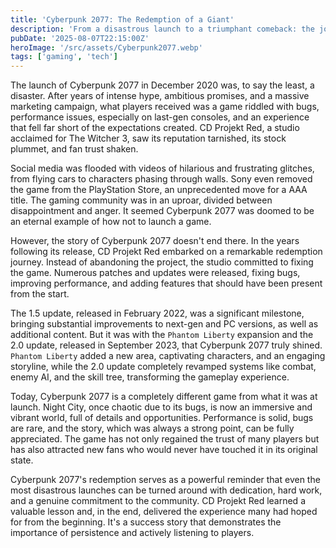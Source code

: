 ```yaml
---
title: 'Cyberpunk 2077: The Redemption of a Giant'
description: 'From a disastrous launch to a triumphant comeback: the journey of Cyberpunk 2077 and its current success.'
pubDate: '2025-08-07T22:15:00Z'
heroImage: '/src/assets/Cyberpunk2077.webp'
tags: ['gaming', 'tech']
---
```


The launch of Cyberpunk 2077 in December 2020 was, to say the least, a disaster. After years of intense hype, ambitious promises, and a massive marketing campaign, what players received was a game riddled with bugs, performance issues, especially on last-gen consoles, and an experience that fell far short of the expectations created. CD Projekt Red, a studio acclaimed for The Witcher 3, saw its reputation tarnished, its stock plummet, and fan trust shaken.

Social media was flooded with videos of hilarious and frustrating glitches, from flying cars to characters phasing through walls. Sony even removed the game from the PlayStation Store, an unprecedented move for a AAA title. The gaming community was in an uproar, divided between disappointment and anger. It seemed Cyberpunk 2077 was doomed to be an eternal example of how not to launch a game.

However, the story of Cyberpunk 2077 doesn't end there. In the years following its release, CD Projekt Red embarked on a remarkable redemption journey. Instead of abandoning the project, the studio committed to fixing the game. Numerous patches and updates were released, fixing bugs, improving performance, and adding features that should have been present from the start.

The 1.5 update, released in February 2022, was a significant milestone, bringing substantial improvements to next-gen and PC versions, as well as additional content. But it was with the `Phantom Liberty` expansion and the 2.0 update, released in September 2023, that Cyberpunk 2077 truly shined. `Phantom Liberty` added a new area, captivating characters, and an engaging storyline, while the 2.0 update completely revamped systems like combat, enemy AI, and the skill tree, transforming the gameplay experience.

Today, Cyberpunk 2077 is a completely different game from what it was at launch. Night City, once chaotic due to its bugs, is now an immersive and vibrant world, full of details and opportunities. Performance is solid, bugs are rare, and the story, which was always a strong point, can be fully appreciated. The game has not only regained the trust of many players but has also attracted new fans who would never have touched it in its original state.

Cyberpunk 2077's redemption serves as a powerful reminder that even the most disastrous launches can be turned around with dedication, hard work, and a genuine commitment to the community. CD Projekt Red learned a valuable lesson and, in the end, delivered the experience many had hoped for from the beginning. It's a success story that demonstrates the importance of persistence and actively listening to players.

